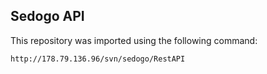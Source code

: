 ## Sedogo API

This repository was imported using the following command:

    http://178.79.136.96/svn/sedogo/RestAPI

